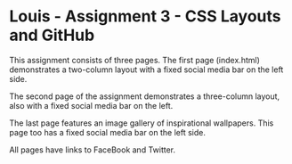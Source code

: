 # Louis - Assignment 3 - CSS Layouts and GitHub

This assignment consists of three pages. The first page (index.html) demonstrates a two-column layout with a fixed social media bar on the left side.

The second page of the assignment demonstrates a three-column layout, also with a fixed social media bar on the left.

The last page features an image gallery of inspirational wallpapers. This page too has a fixed social media bar on the left side.

All pages have links to FaceBook and Twitter.
